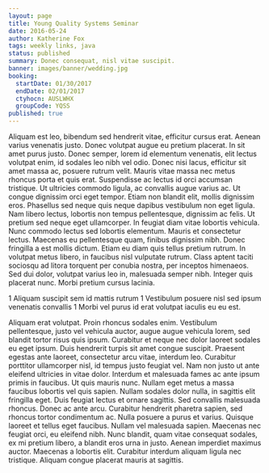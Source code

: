 ```yaml
---
layout: page
title: Young Quality Systems Seminar
date: 2016-05-24
author: Katherine Fox
tags: weekly links, java
status: published
summary: Donec consequat, nisl vitae suscipit.
banner: images/banner/wedding.jpg
booking:
  startDate: 01/30/2017
  endDate: 02/01/2017
  ctyhocn: AUSLWHX
  groupCode: YQSS
published: true
---
```

Aliquam est leo, bibendum sed hendrerit vitae, efficitur cursus erat. Aenean varius venenatis justo. Donec volutpat augue eu pretium placerat. In sit amet purus justo. Donec semper, lorem id elementum venenatis, elit lectus volutpat enim, id sodales leo nibh vel odio. Donec nisi lacus, efficitur sit amet massa ac, posuere rutrum velit. Mauris vitae massa nec metus rhoncus porta et quis erat. Suspendisse ac lectus id orci accumsan tristique. Ut ultricies commodo ligula, ac convallis augue varius ac. Ut congue dignissim orci eget tempor. Etiam non blandit elit, mollis dignissim eros. Phasellus sed neque quis neque dapibus vestibulum non eget ligula. Nam libero lectus, lobortis non tempus pellentesque, dignissim ac felis. Ut pretium sed neque eget ullamcorper. In feugiat diam vitae lobortis vehicula.
Nunc commodo lectus sed lobortis elementum. Mauris et consectetur lectus. Maecenas eu pellentesque quam, finibus dignissim nibh. Donec fringilla a est mollis dictum. Etiam eu diam quis tellus pretium rutrum. In volutpat metus libero, in faucibus nisl vulputate rutrum. Class aptent taciti sociosqu ad litora torquent per conubia nostra, per inceptos himenaeos. Sed dui dolor, volutpat varius leo in, malesuada semper nibh. Integer quis placerat nunc. Morbi pretium cursus lacinia.

1 Aliquam suscipit sem id mattis rutrum
1 Vestibulum posuere nisl sed ipsum venenatis convallis
1 Morbi vel purus id erat volutpat iaculis eu eu est.

Aliquam erat volutpat. Proin rhoncus sodales enim. Vestibulum pellentesque, justo vel vehicula auctor, augue augue vehicula lorem, sed blandit tortor risus quis ipsum. Curabitur et neque nec dolor laoreet sodales eu eget ipsum. Duis hendrerit turpis sit amet congue suscipit. Praesent egestas ante laoreet, consectetur arcu vitae, interdum leo. Curabitur porttitor ullamcorper nisl, id tempus justo feugiat vel. Nam non justo ut ante eleifend ultricies in vitae dolor. Interdum et malesuada fames ac ante ipsum primis in faucibus. Ut quis mauris nunc. Nullam eget metus a massa faucibus lobortis vel quis sapien. Nullam sodales dolor nulla, in sagittis elit fringilla eget. Duis feugiat lectus et ornare sagittis.
Sed convallis malesuada rhoncus. Donec ac ante arcu. Curabitur hendrerit pharetra sapien, sed rhoncus tortor condimentum ac. Nulla posuere a purus et varius. Quisque laoreet et tellus eget faucibus. Nullam vel malesuada sapien. Maecenas nec feugiat orci, eu eleifend nibh. Nunc blandit, quam vitae consequat sodales, ex mi pretium libero, a blandit eros urna in justo. Aenean imperdiet maximus auctor. Maecenas a lobortis elit. Curabitur interdum aliquam ligula nec tristique. Aliquam congue placerat mauris at sagittis.
